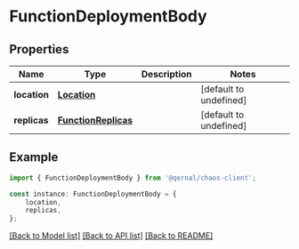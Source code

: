 # FunctionDeploymentBody


## Properties

Name | Type | Description | Notes
------------ | ------------- | ------------- | -------------
**location** | [**Location**](Location.md) |  | [default to undefined]
**replicas** | [**FunctionReplicas**](FunctionReplicas.md) |  | [default to undefined]

## Example

```typescript
import { FunctionDeploymentBody } from '@qernal/chaos-client';

const instance: FunctionDeploymentBody = {
    location,
    replicas,
};
```

[[Back to Model list]](../README.md#documentation-for-models) [[Back to API list]](../README.md#documentation-for-api-endpoints) [[Back to README]](../README.md)
